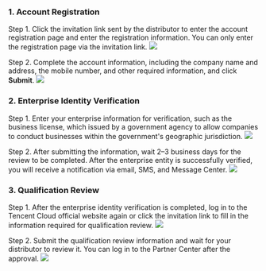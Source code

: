 ### 1.  Account Registration

Step 1. Click the invitation link sent by the distributor to enter the account registration page and enter the registration information. You can only enter the registration page via the invitation link.
![](https://staticintl.cloudcachetci.com/yehe/backend-news/G4PV959_11.png)

Step 2. Complete the account information, including the company name and address, the mobile number, and other required information, and click **Submit**.
![](https://staticintl.cloudcachetci.com/yehe/backend-news/UCwa119_2.png)

### 2. Enterprise Identity Verification

Step 1. Enter your enterprise information for verification, such as the business license, which issued by a government agency to allow companies to conduct businesses within the government's geographic jurisdiction.
![](https://staticintl.cloudcachetci.com/yehe/backend-news/T85L573_3.png)

Step 2. After submitting the information, wait 2–3 business days for the review to be completed. After the enterprise entity is successfully verified, you will receive a notification via email, SMS, and Message Center.
![](https://staticintl.cloudcachetci.com/yehe/backend-news/hZPR385_4.png)

### 3. Qualification Review

Step 1. After the enterprise identity verification is completed, log in to the Tencent Cloud official website again or click the invitation link to fill in the information required for qualification review.
![](https://staticintl.cloudcachetci.com/yehe/backend-news/Nk4i267_5.png)

Step 2. Submit the qualification review information and wait for your distributor to review it. You can log in to the Partner Center after the approval.
![](https://staticintl.cloudcachetci.com/yehe/backend-news/xM6I708_6.png)
